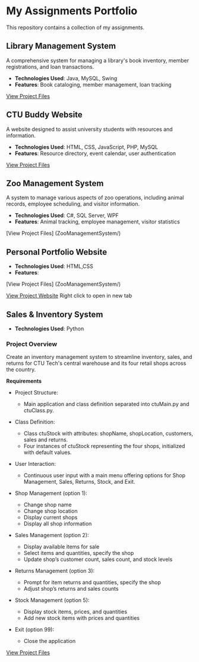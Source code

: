 # My Assignments Portfolio
This repository contains a collection of my assignments.

## Library Management System
A comprehensive system for managing a library's book inventory, member registrations, and loan transactions.
- **Technologies Used**: Java, MySQL, Swing
- **Features**: Book cataloging, member management, loan tracking

[View Project Files](LibraryManagementSystem/)

## CTU Buddy Website
A website designed to assist university students with resources and information.
- **Technologies Used**: HTML, CSS, JavaScript, PHP, MySQL
- **Features**: Resource directory, event calendar, user authentication

[View Project Files](CTU-Buddy/)

## Zoo Management System
A system to manage various aspects of zoo operations, including animal records, employee scheduling, and visitor information.
- **Technologies Used**: C#, SQL Server, WPF
- **Features**: Animal tracking, employee management, visitor statistics

[View Project Files] (ZooManagementSystem/)

## Personal Portfolio Website

- **Technologies Used**: HTML,CSS
- **Features**:

[View Project Files] (ZooManagementSystem/)

[View Project Website](http://simone-portfolio.infinityfreeapp.com/?i=1) Right click to open in new tab

## Sales & Inventory System

- **Technologies Used**: Python

### Project Overview    
Create an inventory management system to streamline inventory, sales, and returns for CTU Tech's central warehouse and its four retail shops across the country.

**Requirements** 
- Project Structure:
   * Main application and class definition separated into ctuMain.py and ctuClass.py.
     
- Class Definition:
   * Class ctuStock with attributes: shopName, shopLocation, customers, sales and returns.
   * Four instances of ctuStock representing the four shops, initialized with default values.

- User Interaction:
   * Continuous user input with a main menu offering options for Shop Management, Sales, Returns, Stock, and Exit.

- Shop Management (option 1):
   * Change shop name
   * Change shop location
   * Display current shops
   * Display all shop information

- Sales Management (option 2):
   * Display available items for sale
   * Select items and quantities, specify the shop
   * Update shop’s customer count, sales count, and stock levels

- Returns Management (option 3):
   * Prompt for item returns and quantities, specify the shop
   * Adjust shop’s returns and sales counts

- Stock Management (option 5):
   * Display stock items, prices, and quantities
   * Add new stock items with prices and quantities

- Exit (option 99):
   * Close the application

[View Project Files](Sales&InventorySystem/)
